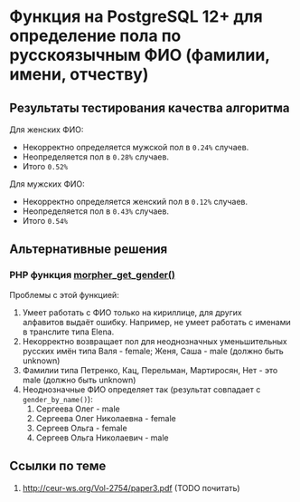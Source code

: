# Функция на PostgreSQL 12+ для определение пола по русскоязычным ФИО (фамилии, имени, отчеству)

## Результаты тестирования качества алгоритма

Для женских ФИО:

* Некорректно определяется мужской пол в `0.24%` случаев.
* Неопределяется пол в `0.28%` случаев.
* Итого `0.52%`

Для мужских ФИО:

* Некорректно определяется женский пол в `0.12%` случаев.
* Неопределяется пол в `0.43%` случаев.
* Итого `0.54%`		

## Альтернативные решения 

### PHP функция [morpher_get_gender()](https://morpher.ru/php/extension/#rod)

Проблемы с этой функцией:

1. Умеет работать с ФИО только на кириллице, для других алфавитов выдаёт ошибку. Например, не умеет работать с именами в транслите типа Elena.
1. Некорректно возвращает пол для неоднозначных уменьшительных русских имён типа Валя - female; Женя, Саша - male (должно быть unknown)
1. Фамилии типа Петренко, Кац, Перельман, Мартиросян, Нет - это male (должно быть unknown)
1. Неоднозначные ФИО определяет так (результат совпадает с `gender_by_name()`):
   1. Сергеева Олег - male
   1. Сергеева Олег Николаевна - female
   1. Сергеев Ольга - female
   1. Сергеев Ольга Николаевич - male

## Ссылки по теме

1. http://ceur-ws.org/Vol-2754/paper3.pdf (TODO почитать)
